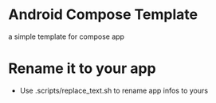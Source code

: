# Android Compose Template
a simple template for compose app

# Rename it to your app
- Use .scripts/replace_text.sh to rename app infos to yours